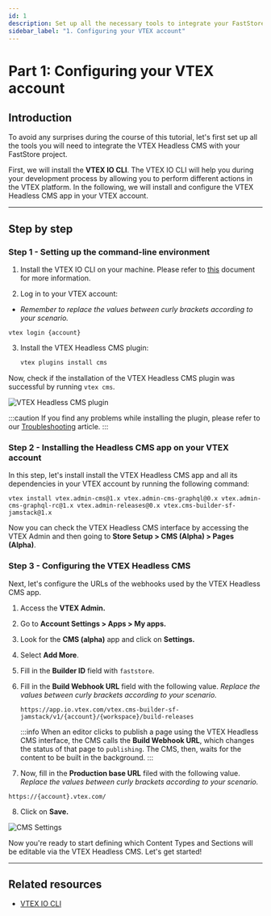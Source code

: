 ```yaml
---
id: 1
description: Set up all the necessary tools to integrate your FastStore project with the VTEX Headless CMS.
sidebar_label: "1. Configuring your VTEX account"
---
```


# Part 1: Configuring your VTEX account

## Introduction

To avoid any surprises during the course of this tutorial, let's first set up all the tools you will need to integrate the VTEX Headless CMS with your FastStore project.

First, we will install the **VTEX IO CLI**. The VTEX IO CLI will help you during your development process by allowing you to perform different actions in the VTEX platform. In the following, we will install and configure the VTEX Headless CMS app in your VTEX account.

---

## Step by step 

### Step 1 - Setting up the command-line environment

1. Install the VTEX IO CLI on your machine. Please refer to [this](https://developers.vtex.com/vtex-developer-docs/docs/vtex-io-documentation-vtex-io-cli-install) document for more information.

2. Log in to your VTEX account:
  - *Remember to replace the values between curly brackets according to your scenario.*

   ```
   vtex login {account}
   ```
  
3. Install the VTEX Headless CMS plugin:

    ```sh
    vtex plugins install cms
    ```

Now, check if the installation of the VTEX Headless CMS plugin was successful by running `vtex cms`.

   ![VTEX Headless CMS plugin](https://vtexhelp.vtexassets.com/assets/docs/src/CMSPluginCLI___63a1f4d454fd5d42353d5ee276028962.png)

:::caution
If you find any problems while installing the plugin, please refer to our [Troubleshooting](/tutorials/cms/Troubleshooting) article.
:::


### Step 2 - Installing the Headless CMS app on your VTEX account

In this step, let's install install the VTEX Headless CMS app and all its dependencies in your VTEX account by running the following command:

  ```
  vtex install vtex.admin-cms@1.x vtex.admin-cms-graphql@0.x vtex.admin-cms-graphql-rc@1.x vtex.admin-releases@0.x vtex.cms-builder-sf-jamstack@1.x
  ```

Now you can check the VTEX Headless CMS interface by accessing the VTEX Admin and then going to **Store Setup > CMS (Alpha) > Pages (Alpha)**.

### Step 3 - Configuring the VTEX Headless CMS

Next, let's configure the URLs of the webhooks used by the VTEX Headless CMS app.

1. Access the **VTEX Admin.**
2. Go to **Account Settings > Apps > My apps.**
3. Look for the **CMS (alpha)** app and click on **Settings.**
4. Select **Add More**.
5.  Fill in the **Builder ID** field with `faststore`.
6. Fill in the **Build Webhook URL** field with the following value. *Replace the values between curly brackets according to your scenario.*
   ```
   https://app.io.vtex.com/vtex.cms-builder-sf-jamstack/v1/{account}/{workspace}/build-releases
   ```

   :::info
   When an editor clicks to publish a page using the VTEX Headless CMS interface, the CMS calls the **Build Webhook URL**, which changes the status of that page to `publishing`. The CMS, then, waits for the content to be built in the background.
   :::

7. Now, fill in the **Production base URL** filed with the following value. *Replace the values between curly brackets according to your scenario.*
  ```
  https://{account}.vtex.com/
  ```
   
8. Click on **Save.**

![CMS Settings](https://vtexhelp.vtexassets.com/assets/docs/src/cms-settings2___54ec9a22584b5aad09d0b403993cbee2.png)

Now you're ready to start defining which Content Types and Sections will be editable via the VTEX Headless CMS. Let's get started!

---

## Related resources

- [VTEX IO CLI](https://developers.vtex.com/vtex-developer-docs/docs/vtex-io-documentation-vtex-io-cli-installation-and-command-reference)

